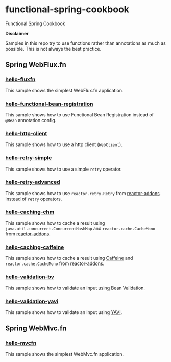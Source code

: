 # functional-spring-cookbook
Functional Spring Cookbook

**Disclaimer**

Samples in this repo try to use functions rather than annotations as much as possible.
This is not always the best practice.

## Spring WebFlux.fn

### [hello-fluxfn](hello-fluxfn)

This sample shows the simplest WebFlux.fn application.

### [hello-functional-bean-registration](hello-functional-bean-registration)

This sample shows how to use Functional Bean Registration instead of `@Bean` annotation config.

### [hello-http-client](hello-http-client)

This sample shows how to use a http client (`WebClient`).

### [hello-retry-simple](hello-retry-simple)

This sample shows how to use a simple `retry` operator.

### [hello-retry-advanced](hello-retry-advanced)

This sample shows how to use `reactor.retry.Retry` from [reactor-addons](https://github.com/reactor/reactor-addons) instead of `retry` operators.

### [hello-caching-chm](hello-caching-chm)

This sample shows how to cache a result using `java.util.concurrent.ConcurrentHashMap` and `reactor.cache.CacheMono` from [reactor-addons](https://github.com/reactor/reactor-addons).

### [hello-caching-caffeine](hello-caching-caffeine)

This sample shows how to cache a result using [Caffeine](https://github.com/ben-manes/caffeine) and `reactor.cache.CacheMono` from [reactor-addons](https://github.com/reactor/reactor-addons).

### [hello-validation-bv](hello-validation-bv)

This sample shows how to validate an input using Bean Validation.

### [hello-validation-yavi](hello-validation-yavi)

This sample shows how to validate an input using [YAVI](https://github.com/making/yavi).

## Spring WebMvc.fn

### [hello-mvcfn](hello-mvcfn)

This sample shows the simplest WebMvc.fn application.
